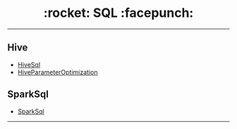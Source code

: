 <h1 align = "center">:rocket: SQL :facepunch:</h1>

---

## Hive
- [HiveSql][1]
- [HiveParameterOptimization][2]

## SparkSql
- [SparkSql][3]

---
[1]: HiveSql.md
[2]: HiveParameterOptimization.md
[3]: SparkSql.md